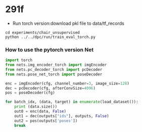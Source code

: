 # 291f
- Run torch version:download pkl file to data/tf_records
```
cd experiments/chair_unsupervised
python ../../dpc/run/train_eval_torch.py
```

### How to use the pytorch version Net
```python
import torch
from nets.img_encoder_torch import imgEncoder
from nets.pc_decoder_torch import pcDecoder
from nets.pose_net_torch import poseDecoder

enc = imgEncoder(cfg, channel_number=3, image_size=128)
dec = pcDecoder(cfg, afterConvSize=4096)
pos = poseDecoder(cfg)

for batch_idx, (data, target) in enumerate(load_dataset()):
    print (data.size())
    out0 = enc(data, False)
    out1 = dec(outputs["ids"], outputs, False)
    out2 = pos(outputs['poses'])
    break
```
